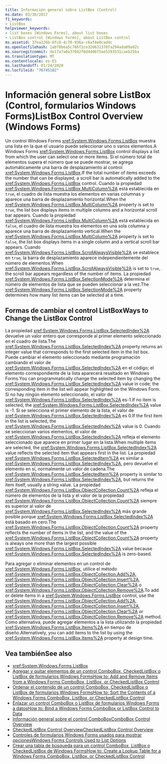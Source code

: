```yaml
---
title: Información general sobre ListBox (Control)
ms.date: 03/30/2017
f1_keywords:
- ListBox
helpviewer_keywords:
- list boxes [Windows Forms], about list boxes
- ListBox control [Windows Forms], about ListBox control
ms.assetid: 37ea226b-6fc8-4c70-936a-c6af4e0cad4c
ms.openlocfilehash: 1abf8bea5c786f2ce326631370fa294ada09a92c
ms.sourcegitcommit: de17a7a0a37042f0d4406f5ae5393531caeb25ba
ms.translationtype: MT
ms.contentlocale: es-ES
ms.lasthandoff: 01/24/2020
ms.locfileid: "76745182"
---
```

# <a name="listbox-control-overview-windows-forms"></a><span data-ttu-id="b3c92-102">Información general sobre ListBox (Control, formularios Windows Forms)</span><span class="sxs-lookup"><span data-stu-id="b3c92-102">ListBox Control Overview (Windows Forms)</span></span>
<span data-ttu-id="b3c92-103">Un control Windows Forms <xref:System.Windows.Forms.ListBox> muestra una lista en la que el usuario puede seleccionar uno o varios elementos.</span><span class="sxs-lookup"><span data-stu-id="b3c92-103">A Windows Forms <xref:System.Windows.Forms.ListBox> control displays a list from which the user can select one or more items.</span></span> <span data-ttu-id="b3c92-104">Si el número total de elementos supera el número que se puede mostrar, se agrega automáticamente una barra de desplazamiento al control <xref:System.Windows.Forms.ListBox>.</span><span class="sxs-lookup"><span data-stu-id="b3c92-104">If the total number of items exceeds the number that can be displayed, a scroll bar is automatically added to the <xref:System.Windows.Forms.ListBox> control.</span></span> <span data-ttu-id="b3c92-105">Cuando la propiedad <xref:System.Windows.Forms.ListBox.MultiColumn%2A> está establecida en `true`, el cuadro de lista muestra los elementos en varias columnas y aparece una barra de desplazamiento horizontal.</span><span class="sxs-lookup"><span data-stu-id="b3c92-105">When the <xref:System.Windows.Forms.ListBox.MultiColumn%2A> property is set to `true`, the list box displays items in multiple columns and a horizontal scroll bar appears.</span></span> <span data-ttu-id="b3c92-106">Cuando la propiedad <xref:System.Windows.Forms.ListBox.MultiColumn%2A> está establecida en `false`, el cuadro de lista muestra los elementos en una sola columna y aparece una barra de desplazamiento vertical.</span><span class="sxs-lookup"><span data-stu-id="b3c92-106">When the <xref:System.Windows.Forms.ListBox.MultiColumn%2A> property is set to `false`, the list box displays items in a single column and a vertical scroll bar appears.</span></span> <span data-ttu-id="b3c92-107">Cuando <xref:System.Windows.Forms.ListBox.ScrollAlwaysVisible%2A> se establece en `true`, la barra de desplazamiento aparece independientemente del número de elementos.</span><span class="sxs-lookup"><span data-stu-id="b3c92-107">When <xref:System.Windows.Forms.ListBox.ScrollAlwaysVisible%2A> is set to `true`, the scroll bar appears regardless of the number of items.</span></span> <span data-ttu-id="b3c92-108">La propiedad <xref:System.Windows.Forms.ListBox.SelectionMode%2A> determina el número de elementos de lista que se pueden seleccionar a la vez.</span><span class="sxs-lookup"><span data-stu-id="b3c92-108">The <xref:System.Windows.Forms.ListBox.SelectionMode%2A> property determines how many list items can be selected at a time.</span></span>  
  
## <a name="ways-to-change-the-listbox-control"></a><span data-ttu-id="b3c92-109">Formas de cambiar el control ListBox</span><span class="sxs-lookup"><span data-stu-id="b3c92-109">Ways to Change the ListBox Control</span></span>  
 <span data-ttu-id="b3c92-110">La propiedad <xref:System.Windows.Forms.ListBox.SelectedIndex%2A> devuelve un valor entero que corresponde al primer elemento seleccionado en el cuadro de lista.</span><span class="sxs-lookup"><span data-stu-id="b3c92-110">The <xref:System.Windows.Forms.ListBox.SelectedIndex%2A> property returns an integer value that corresponds to the first selected item in the list box.</span></span> <span data-ttu-id="b3c92-111">Puede cambiar el elemento seleccionado mediante programación cambiando el valor de <xref:System.Windows.Forms.ListBox.SelectedIndex%2A> en el código; el elemento correspondiente de la lista aparecerá resaltado en Windows Forms.</span><span class="sxs-lookup"><span data-stu-id="b3c92-111">You can programmatically change the selected item by changing the <xref:System.Windows.Forms.ListBox.SelectedIndex%2A> value in code; the corresponding item in the list will appear highlighted on the Windows Form.</span></span> <span data-ttu-id="b3c92-112">Si no hay ningún elemento seleccionado, el valor de <xref:System.Windows.Forms.ListBox.SelectedIndex%2A> es-1.</span><span class="sxs-lookup"><span data-stu-id="b3c92-112">If no item is selected, the <xref:System.Windows.Forms.ListBox.SelectedIndex%2A> value is -1.</span></span> <span data-ttu-id="b3c92-113">Si se selecciona el primer elemento de la lista, el valor de <xref:System.Windows.Forms.ListBox.SelectedIndex%2A> es 0.</span><span class="sxs-lookup"><span data-stu-id="b3c92-113">If the first item in the list is selected, the <xref:System.Windows.Forms.ListBox.SelectedIndex%2A> value is 0.</span></span> <span data-ttu-id="b3c92-114">Cuando se seleccionan varios elementos, el valor de <xref:System.Windows.Forms.ListBox.SelectedIndex%2A> refleja el elemento seleccionado que aparece en primer lugar en la lista.</span><span class="sxs-lookup"><span data-stu-id="b3c92-114">When multiple items are selected, the <xref:System.Windows.Forms.ListBox.SelectedIndex%2A> value reflects the selected item that appears first in the list.</span></span> <span data-ttu-id="b3c92-115">La propiedad <xref:System.Windows.Forms.ListBox.SelectedItem%2A> es similar a <xref:System.Windows.Forms.ListBox.SelectedIndex%2A>, pero devuelve el elemento en sí, normalmente un valor de cadena.</span><span class="sxs-lookup"><span data-stu-id="b3c92-115">The <xref:System.Windows.Forms.ListBox.SelectedItem%2A> property is similar to <xref:System.Windows.Forms.ListBox.SelectedIndex%2A>, but returns the item itself, usually a string value.</span></span> <span data-ttu-id="b3c92-116">La propiedad <xref:System.Windows.Forms.ListBox.ObjectCollection.Count%2A> refleja el número de elementos de la lista y el valor de la propiedad <xref:System.Windows.Forms.ListBox.ObjectCollection.Count%2A> siempre es superior al valor de <xref:System.Windows.Forms.ListBox.SelectedIndex%2A> más grande posible porque <xref:System.Windows.Forms.ListBox.SelectedIndex%2A> está basado en cero.</span><span class="sxs-lookup"><span data-stu-id="b3c92-116">The <xref:System.Windows.Forms.ListBox.ObjectCollection.Count%2A> property reflects the number of items in the list, and the value of the <xref:System.Windows.Forms.ListBox.ObjectCollection.Count%2A> property is always one more than the largest possible <xref:System.Windows.Forms.ListBox.SelectedIndex%2A> value because <xref:System.Windows.Forms.ListBox.SelectedIndex%2A> is zero-based.</span></span>  
  
 <span data-ttu-id="b3c92-117">Para agregar o eliminar elementos en un control de <xref:System.Windows.Forms.ListBox>, utilice el método <xref:System.Windows.Forms.ListBox.ObjectCollection.Add%2A>, <xref:System.Windows.Forms.ListBox.ObjectCollection.Insert%2A>, <xref:System.Windows.Forms.ListBox.ObjectCollection.Clear%2A> o <xref:System.Windows.Forms.ListBox.ObjectCollection.Remove%2A>.</span><span class="sxs-lookup"><span data-stu-id="b3c92-117">To add or delete items in a <xref:System.Windows.Forms.ListBox> control, use the <xref:System.Windows.Forms.ListBox.ObjectCollection.Add%2A>, <xref:System.Windows.Forms.ListBox.ObjectCollection.Insert%2A>, <xref:System.Windows.Forms.ListBox.ObjectCollection.Clear%2A> or <xref:System.Windows.Forms.ListBox.ObjectCollection.Remove%2A> method.</span></span> <span data-ttu-id="b3c92-118">Como alternativa, puede agregar elementos a la lista utilizando la propiedad <xref:System.Windows.Forms.ListBox.Items%2A> en tiempo de diseño.</span><span class="sxs-lookup"><span data-stu-id="b3c92-118">Alternatively, you can add items to the list by using the <xref:System.Windows.Forms.ListBox.Items%2A> property at design time.</span></span>  
  
## <a name="see-also"></a><span data-ttu-id="b3c92-119">Vea también</span><span class="sxs-lookup"><span data-stu-id="b3c92-119">See also</span></span>

- <xref:System.Windows.Forms.ListBox>
- [<span data-ttu-id="b3c92-120">Agregar y quitar elementos de un control ComboBox, CheckedListBox o ListBox de formularios Windows Forms</span><span class="sxs-lookup"><span data-stu-id="b3c92-120">How to: Add and Remove Items from a Windows Forms ComboBox, ListBox, or CheckedListBox Control</span></span>](add-and-remove-items-from-a-wf-combobox.md)
- [<span data-ttu-id="b3c92-121">Ordenar el contenido de un control ComboBox, CheckedListBox o ListBox de formularios Windows Forms</span><span class="sxs-lookup"><span data-stu-id="b3c92-121">How to: Sort the Contents of a Windows Forms ComboBox, ListBox, or CheckedListBox Control</span></span>](sort-the-contents-of-a-wf-combobox-listbox-or-checkedlistbox-control.md)
- [<span data-ttu-id="b3c92-122">Enlazar un control ComboBox o ListBox de formularios Windows Forms a datos</span><span class="sxs-lookup"><span data-stu-id="b3c92-122">How to: Bind a Windows Forms ComboBox or ListBox Control to Data</span></span>](how-to-bind-a-windows-forms-combobox-or-listbox-control-to-data.md)
- [<span data-ttu-id="b3c92-123">Información general sobre el control ComboBox</span><span class="sxs-lookup"><span data-stu-id="b3c92-123">ComboBox Control Overview</span></span>](combobox-control-overview-windows-forms.md)
- [<span data-ttu-id="b3c92-124">CheckedListBox Control Overview</span><span class="sxs-lookup"><span data-stu-id="b3c92-124">CheckedListBox Control Overview</span></span>](checkedlistbox-control-overview-windows-forms.md)
- [<span data-ttu-id="b3c92-125">Controles de formularios Windows Forms usados para mostrar opciones</span><span class="sxs-lookup"><span data-stu-id="b3c92-125">Windows Forms Controls Used to List Options</span></span>](windows-forms-controls-used-to-list-options.md)
- [<span data-ttu-id="b3c92-126">Crear una tabla de búsqueda para un control ComboBox, ListBox o CheckedListBox de Windows Forms</span><span class="sxs-lookup"><span data-stu-id="b3c92-126">How to: Create a Lookup Table for a Windows Forms ComboBox, ListBox, or CheckedListBox Control</span></span>](create-a-lookup-table-for-a-wf-combobox-listbox.md)
